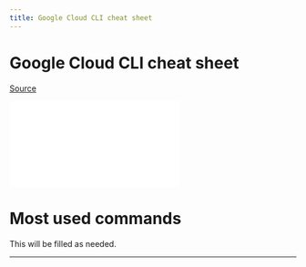 ```yaml
---
title: Google Cloud CLI cheat sheet
---
```


# Google Cloud CLI cheat sheet

[Source][Google Cloud CLI cheat sheet source]

![Google Cloud CLI cheat sheet PDF file](../assets/documents/gcloud-cheat-sheet.pdf)

# Most used commands

This will be filled as needed.

---

[Google Cloud CLI cheat sheet source]: https://cloud.google.com/sdk/docs/cheatsheet